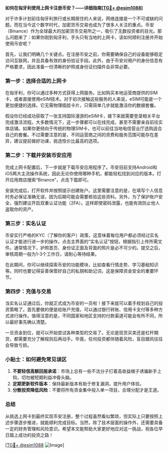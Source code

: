 **如何在匈牙利使用上网卡注册币安？——详细指南[[TG💪+ @esim1088](https://t.me/s/esim1088)]**

对于许多计划前往匈牙利旅行或长期居住的人来说，网络连接是一个不可或缺的问题。而在当今这个数字时代，加密货币交易也成为了很多人关注的重点。币安（Binance）作为全球最大的加密货币交易所之一，吸引了无数投资者的目光。那么问题来了：如果你刚到匈牙利，手头只有当地的上网卡，该如何顺利注册并开始使用币安呢？

首先，让我们明确几个关键点。在注册币安之前，你需要确保自己的设备能够稳定访问互联网，并且具备有效的身份验证手段。此外，由于币安对用户的身份信息有严格要求，因此准备一份清晰的护照或身份证扫描件会非常必要。

### **第一步：选择合适的上网卡**
在匈牙利，你可以通过多种方式获得上网服务。比如购买本地运营商提供的SIM卡，或者直接使用eSIM技术。对于初次接触这些服务的人来说，eSIM可能是一个更加便捷的选择。它无需物理插拔卡片，只需简单几步就能激活你的数据套餐。

假设你已经成功获取了一张支持国际漫游的eSIM卡，接下来就需要登录相关平台完成激活流程。大多数情况下，这一步骤都可以在线完成，甚至不需要亲自前往实体店铺。如果你更倾向于传统的物理SIM卡，也可以前往当地电信营业厅选购适合自己的套餐。不过需要注意的是，不同运营商之间的资费和服务范围可能存在差异，建议提前做好功课，挑选性价比最高的选项。

### **第二步：下载并安装币安应用**
完成上网卡配置后，下一步就是下载币安应用程序了。币安目前支持Android和iOS两大主流操作系统，因此无论你使用哪种手机，都能轻松找到对应的版本。打开应用商店搜索“Binance”，点击下载即可。

安装完成后，打开软件并按照提示创建账户。这里需要注意的是，在填写个人信息时务必保证准确无误，因为后期可能会需要核验这些资料。另外，为了保护账户安全，强烈建议开启双重认证功能（2FA）。这样即使密码泄露，也能有效防止他人盗取你的资产。

### **第三步：实名认证**
币安实行严格的KYC（了解你的客户）政策，这意味着每位用户都必须经过实名认证才能进行进一步的操作。点击主界面的“实名认证”按钮，根据指引上传所需文件。通常情况下，护照首页、身份证正面及背面的照片是必不可少的。提交之后，审核周期一般为1-3个工作日，请耐心等待结果。

在此期间，你可以继续探索币安的功能模块，比如查看行情走势、学习基础知识等。同时也要记得妥善保管好自己的私钥和助记词，这是保障资金安全的重要环节。

### **第四步：充值与交易**
当实名认证通过后，你就正式成为币安的一员啦！接下来就可以着手规划自己的投资策略了。首先要做的便是给账户充值，可以通过银行转账、信用卡支付等多种方式进行操作。值得注意的是，不同国家和地区支持的付款渠道可能会有所不同，所以最好事先确认清楚。

一旦资金到位，就可以开始尝试各种类型的交易了。无论是现货买卖还是杠杆期货，都需要充分了解规则后再动手。毕竟，任何投资都伴随着风险，盲目跟风往往会导致亏损。

### **小贴士：如何避免常见误区**
1. **不要轻信高额回报承诺**：市场上总有一些不法分子打着高收益幌子诱骗新手上钩，切勿被短期利益冲昏头脑。
2. **定期更新软件版本**：保持最新版本有助于修复漏洞，提升用户体验。
3. **分散投资降低风险**：不要将所有资金集中投入单一项目，合理分配才是王道。

### **总结**
从挑选上网卡到最终实现币安注册，整个过程虽然看似繁琐，但实际上只要按照上述步骤逐步推进，就能顺利完成目标。当然，除了技术层面的操作外，还需要具备一定的财务管理和风险意识。希望本文能帮助大家更好地应对这一挑战，祝各位早日踏上成功的投资之路！

[[TG💪+ @esim1088](https://t.me/s/esim1088) ![Image](https://i.postimg.cc/4NQfJmqS/Snipaste-2025-05-13-00-14-12.png)]